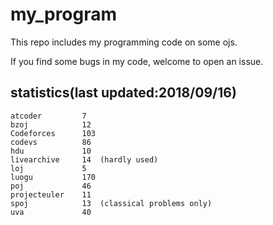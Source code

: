 # my_program

This repo includes my programming code on some ojs.

If you find some bugs in my code, welcome to open an issue.

## statistics(last updated:2018/09/16)
```
atcoder         7
bzoj            12
Codeforces      103
codevs          86
hdu             10
livearchive     14  (hardly used)
loj             5
luogu           170
poj             46
projecteuler    11
spoj            13  (classical problems only)
uva             40
```
